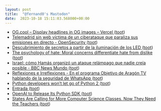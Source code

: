 ```yaml
---
layout: post
title:  "@fernand0's Mastodon"
date:  2023-10-18 15:11:03.568000+00:00
---
```

*  [OG.cool – Display headlines in OG images – Vercel ](https://vercel.com/templates/next.js/og-coo) ([toot](https://mastodon.social/@fernand0/111256657169633905))
*  [Telemadrid sin web víctima de un ciberataque que paraliza sus emisiones en directo - OpenSecurity ](https://www.opensecurity.es/telemadrid-sin-web-victima-de-un-ciberataque-que-paraliza-sus-emisiones-en-directo) ([toot](https://mastodon.social/@fernand0/111256410420984075))
*  [Descubrimiento de secretos a partir de la iluminación de los LED ](https://fernand0.github.io//leds-criptoanalisis) ([toot](https://mastodon.social/@fernand0/111256294922225512))
*  [The psychology of hate: Moral concerns differentiate hate from dislike   ](https://onlinelibrary.wiley.com/doi/epdf/10.1002/ejsp.2906) ([toot](https://mastodon.social/@fernand0/111256213629172412))
*  [Israel: cómo Hamás organizó un ataque relámpago que nadie creía posible - BBC News Mundo ](https://www.bbc.com/mundo/articles/c25we958pwq) ([toot](https://mastodon.social/@fernand0/111256035447757534))
*  [
         Reflexiones e Irreflexiones - En el programa Objetivo de Aragón TV hablando de la seguridad de WhatsApp
       ](http://fernand0.blogalia.com//historias/7876) ([toot](https://mastodon.social/@fernand0/111255976072197340))
*  [Python developers won’t let go of Python 2 ](https://www.infoworld.com/article/3707798/python-developers-wont-let-go-of-python-2.htm) ([toot](https://mastodon.social/@fernand0/111255793197363246))
*  [Entrada ](https://www.flickr.com/photos/fernand0/53266227197) ([toot](https://mastodon.social/@fernand0/111255697918568066))
*  [OpenAI to Release Its Python SDK ](https://analyticsindiamag.com/openai-to-release-its-python-sdk) ([toot](https://mastodon.social/@fernand0/111255577528081219))
*  [States Are Calling for More Computer Science Classes. Now They Need the Teachers ](https://www.edweek.org/teaching-learning/states-are-calling-for-more-computer-science-classes-now-they-need-the-teachers/2023/1) ([toot](https://mastodon.social/@fernand0/111255327677935751))
